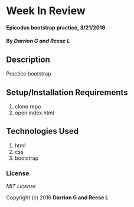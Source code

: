 # Week In Review

#### Epicodus bootstrap practice, 3/21/2019

#### By _**Darrion G and Reese L**_

## Description

Practice bootstrap

## Setup/Installation Requirements

1. clone repo
2. open index.html


## Technologies Used

1. html
2. css
3. bootstrap

### License

*MIT License*

Copyright (c) 2016 **Darrion G and Reese L**

